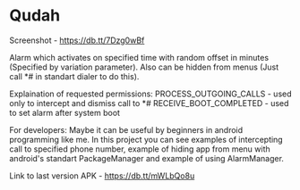 Qudah
=====
Screenshot - https://db.tt/7Dzg0wBf

Alarm which activates on specified time with random offset in minutes (Specified by variation parameter).
Also can be hidden from menus (Just call *# in standart dialer to do this).

Explaination of requested permissions:
PROCESS_OUTGOING_CALLS - used only to intercept and dismiss call to *#
RECEIVE_BOOT_COMPLETED - used to set alarm after system boot

For developers: Maybe it can be useful by beginners in android programming like me.
In this project you can see examples of intercepting call to specified phone number, 
example of hiding app from menu with android's standart PackageManager and example
of using AlarmManager.

Link to last version APK - https://db.tt/mWLbQo8u
